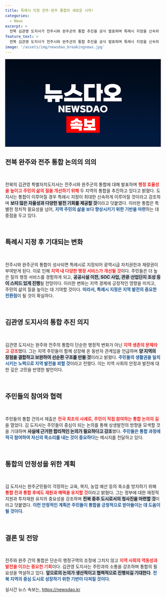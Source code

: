 ```yaml
---
title: 특례시 지정 전주·완주 통합의 새로운 시작!
categories:
  - News
excerpt: >
  전북 김관영 도지사가 전주시와 완주군의 통합 추진을 공식 발표하며 특례시 지정을 신속히 이끌겠다고 선언했다. 권한 이양과 행정 효율화를 통해 주민 삶의 질 향상을 목표로 삼고, 지방소멸 대응과 경제 활성화를 위한 청사진을 제시했다.
feature_text: >
  전북 김관영 도지사가 전주시와 완주군의 통합 추진을 공식 발표하며 특례시 지정을 신속히 이끌겠다고 선언했다. 권한 이양과 행정 효율화를 통해 주민 삶의 질 향상을 목표로 삼고, 지방소멸 대응과 경제 활성화를 위한 청사진을 제시했다.
image: '/assets/img/newsdao_breakingnews.jpg'
---
```


<p><img src="/assets/img/newsdao_breakingnews.jpg" alt="koreaapp 속보" /></p>

<h2 data-ke-size="size26">전북 완주와 전주 통합 논의의 의의</h2>

<p data-ke-size="size16">&nbsp;</p> 

<p>전북의 김관영 특별자치도지사는 전주시와 완주군의 통합에 대해 발표하며 <b><span style="color: #ee2323;">행정 효율성을 높이고 주민의 삶의 질을 개선하기 위해</span></b> 두 지역의 통합을 추진하고 있다고 밝혔다. 도지사는 통합이 이루어질 경우 특례시 지정이 최대한 신속하게 이루어질 것이라고 강조하며 <b><span style="background-color: #21538527;">보다 많은 자율성과 다양한 발전 기회를 제공할 것</span></b>이라고 덧붙였다. 이러한 통합은 특별한 정치적 필요성을 넘어, <b><span style="color: #1a5490;">지역 주민의 삶을 보다 향상시키기 위한 기반을 마련</span></b>하는 데 중점을 두고 있다.  </p>

<p data-ke-size="size16">&nbsp;</p> 

<h2 data-ke-size="size26">특례시 지정 후 기대되는 변화</h2>

<p data-ke-size="size16">&nbsp;</p> 

<p>전주시와 완주군의 통합이 성사되면 특례시로 지정되어 광역시급 자치권한과 재량권이 부여받게 된다. 이로 인해 <b><span style="color: #ee2323;">지역 내 다양한 행정 서비스가 개선될 것</span></b>이다. 주민들은 더 높은 질의 행정 서비스를 경험하게 되고, <b><span style="background-color: #21538527;">공공시설 이전, SOC 사업, 관광·산업단지 조성 등이 스피드 있게 진행</span></b>될 전망이다. 이러한 변화는 지역 경제에 긍정적인 영향을 미치고, 주민의 삶의 질을 높이는 데 기여할 것이다. <b><span style="color: #1a5490;">따라서, 특례시 지정은 지역 발전의 중요한 전환점</span></b>이 될 것이 확실하다.</p>

<p data-ke-size="size16">&nbsp;</p> 

<h2 data-ke-size="size26">김관영 도지사의 통합 추진 의지</h2>

<p data-ke-size="size16">&nbsp;</p> 

<p>김관영 도지사는 완주와 전주의 통합이 단순한 행정적 변화가 아닌 <b><span style="color: #ee2323;">지역 생존의 문제라고 강조</span></b>했다. 그는 지역 주민들이 함께 성장해 온 동반자 관계임을 언급하며 <b><span style="background-color: #21538527;">양 지역의 장점을 결합하고 보완하여 선순환 구조를 만들 것</span></b>이라고 밝혔다. <b><span style="color: #1a5490;">주민들의 생활권을 일치시키는 노력으로 지역 발전을 꾀할 것</span></b>이라고 전했다. 이는 지역 사회의 안정과 발전에 대한 깊은 고민을 반영한 발언이다.</p>

<p data-ke-size="size16">&nbsp;</p> 

<h2 data-ke-size="size26">주민들의 참여와 협력</h2>

<p data-ke-size="size16">&nbsp;</p> 

<p>주민들의 통합 건의서 제출은 <b><span style="color: #ee2323;">전국 최초의 사례로, 주민이 직접 참여하는 통합 논의의 길</span></b>을 열었다. 김 도지사는 주민들이 중심이 되는 논의를 통해 상생발전의 방향을 모색할 것을 기대하며 <b><span style="background-color: #21538527;">사실에 근거한 합리적인 논의가 필요하다고 강조</span></b>했다. <b><span style="color: #1a5490;">주민들은 통합 과정에 적극 참여하여 자신의 목소리를 내는 것이 중요하다</span></b>는 메시지를 전달하고 있다.</p>

<p data-ke-size="size16">&nbsp;</p> 

<h2 data-ke-size="size26">통합의 안정성을 위한 계획</h2>

<p data-ke-size="size16">&nbsp;</p> 

<p>김 도지사는 완주군민들이 걱정하는 교육, 복지, 농업 예산 등의 축소를 방지하기 위해 <b><span style="color: #ee2323;">통합 전과 통합 후에도 재원과 혜택을 유지할 것</span></b>이라고 밝혔다. 그는 정부에 대한 재정적 지원과 투자재원 유지의 중요성을 강조하며 <b><span style="background-color: #21538527;">전북 중추 도시로서의 청사진을 마련할 것</span></b>이라고 덧붙였다. <b><span style="color: #1a5490;">이런 안정적인 계획은 주민들이 통합을 긍정적으로 받아들이는 데 도움이 될 것이다</span></b>.</p>

<p data-ke-size="size16">&nbsp;</p> 

<h2 data-ke-size="size26">결론 및 전망</h2>

<p data-ke-size="size16">&nbsp;</p> 

<p>전주와 완주 간의 통합은 단순히 행정구역의 조정에 그치지 않고 <b><span style="color: #ee2323;">지역 사회의 역동성과 발전을 이끄는 중요한 기회</span></b>이다. 김관영 도지사는 주민과의 소통을 강조하며 통합의 필요성을 역설하고 있다. <b><span style="background-color: #21538527;">앞으로의 논의가 생산적이고 협력적으로 진행되길 기대한다</span></b>. <b><span style="color: #1a5490;">전북 지역의 중심 도시로 성장하기 위한 기반이 다져질 것이다</span></b>.</p>
실시간 뉴스 속보는, <a href="https://newsdao.kr" rel="dofollow">https://newsdao.kr</a>


